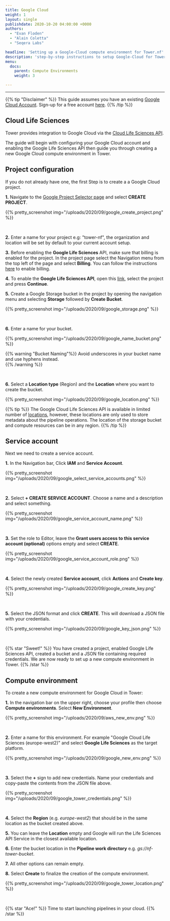 ```yaml
---
title: Google Cloud
weight: 1
layout: single
publishdate: 2020-10-20 04:00:00 +0000
authors:
  - "Evan Floden"
  - "Alain Coletta"
  - "Seqera Labs"

headline: 'Setting up a Google-Cloud compute environment for Tower.nf'
description: 'step-by-step instructions to setup Google-Cloud for Tower.nf'
menu:
  docs:
    parent: Compute Environments
    weight: 3

---
```

---
{{% tip "Disclaimer" %}}
This guide assumes you have an existing [Google Cloud Account](https://console.cloud.google.com). Sign-up for a free account [here](https://cloud.google.com/).
{{% /tip %}}

## Cloud Life Sciences

Tower provides integration to Google Cloud via the [Cloud Life Sciences API](https://cloud.google.com/life-sciences/docs/reference/rest).

The guide will begin with configuring your Google Cloud account and enabling the Google Life Sciences API then guide you through creating a new Google Cloud compute environment in Tower.

## Project configuration

If you do not already have one, the first Step is to create a a Google Cloud project.

**1.** Navigate to the [Google Project Selector page](https://console.cloud.google.com/projectselector2) and select **CREATE PROJECT**.

{{% pretty_screenshot img="/uploads/2020/09/google_create_project.png" %}}

<br>

**2.** Enter a name for your project e.g: "tower-nf", the organization and location will be set by default to your current account setup.

**3.** Before enabling the **Google Life Sciences** API, make sure that billing is enabled for the project. In the project page select the Navigation menu from the top left of the page and select **Billing**. You can follow the instructions [here](https://cloud.google.com/billing/docs/how-to/modify-project) to enable billing.

**4.** To enable the **Google Life Sciences API**, open this [link](https://console.cloud.google.com/flows/enableapi?apiid=lifesciences.googleapis.com%2Ccompute.googleapis.com%2Cstorage-api.googleapis.com), select the project and press **Continue**.

**5.** Create a Google Storage bucket in the project by opening the navigation menu and selecting **Storage** followed by **Create Bucket**.

{{% pretty_screenshot img="/uploads/2020/09/google_storage.png" %}}

<br>

**6.** Enter a name for your bucket.

{{% pretty_screenshot img="/uploads/2020/09/google_name_bucket.png" %}}

{{% warning "Bucket Naming"%}}
Avoid underscores in your bucket name and use hyphens instead.   
{{% /warning %}}

<br>

**6.** Select a **Location type** (Region) and the **Location** where you want to create the bucket.

{{% pretty_screenshot img="/uploads/2020/09/google_location.png" %}}

{{% tip %}}
The Google Cloud Life Sciences API is available in limited number of [locations](https://cloud.google.com/life-sciences/docs/concepts/locations), however, these locations are only used to store metadata about the pipeline operations. The location of the storage bucket and compute resources can be in any region.
{{% /tip %}}

## Service account

Next we need to create a service account.

**1.** In the Navigation bar, Click **IAM** and **Service Account**.

{{% pretty_screenshot img="/uploads/2020/09/google_select_service_accounts.png" %}}

<br>

**2.** Select **+ CREATE SERVICE ACCOUNT**. Choose a name and a description and select something.

{{% pretty_screenshot img="/uploads/2020/09/google_service_account_name.png" %}}

<br>

**3.** Set the role to Editor, leave the **Grant users access to this service account (optional)** options empty and select **CREATE**.

{{% pretty_screenshot img="/uploads/2020/09/google_service_account_role.png" %}}

<br>

**4.** Select the newly created **Service account**, click **Actions** and **Create key**.

{{% pretty_screenshot img="/uploads/2020/09/google_create_key.png" %}}

<br>

**5.** Select the JSON format and click **CREATE**. This will download a JSON file with your credentials.

{{% pretty_screenshot img="/uploads/2020/09/google_key_json.png" %}}

<br>

{{% star "Sweet!" %}}
You have created a project, enabled Google Life Sciences API, created a bucket and a JSON file containing required credentials. We are now ready to set up a new compute environment in Tower.
{{% /star %}}

## Compute environment

To create a new compute environment for Google Cloud in Tower:

**1.** In the navigation bar on the upper right, choose your profile then choose **Compute environments**. Select **New Environment**.

{{% pretty_screenshot img="/uploads/2020/09/aws_new_env.png" %}}

<br>

**2.** Enter a name for this environment. For example "Google Cloud Life Sciences (europe-west2)" and select **Google Life Sciences** as the target platform.

{{% pretty_screenshot img="/uploads/2020/09/google_new_env.png" %}}

<br>

**3.** Select the **+** sign to add new credentials. Name your credentials and copy-paste the contents from the JSON file above.

{{% pretty_screenshot img="/uploads/2020/09/google_tower_credentials.png" %}}

<br>

**4.** Select the **Region** (e.g. *europe-west2*) that should be in the same location as the bucket created above.

**5.** You can leave the **Location** empty and Google will run the Life Sciences API Service in the closest available location.

**6.** Enter the bucket location in the **Pipeline work directory** e.g. *gs://nf-tower-bucket*.

**7.** All other options can remain empty.

**8.** Select **Create** to finalize the creation of the compute environment.

{{% pretty_screenshot img="/uploads/2020/09/google_tower_location.png" %}}

<br>

{{% star "Ace!" %}}
Time to start launching pipelines in your cloud.
{{% /star %}}
